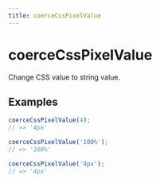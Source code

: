 ```yaml
---
title: coerceCssPixelValue
---
```


# coerceCssPixelValue

Change CSS value to string value.

## Examples

```ts
coerceCssPixelValue(4);
// => '4px'

coerceCssPixelValue('100%');
// => '100%'

coerceCssPixelValue('4px');
// => '4px'
```
